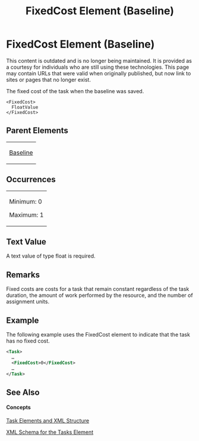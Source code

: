 ﻿---
title: FixedCost Element (Baseline)
TOCTitle: FixedCost Element
ms:assetid: 4b64e229-c147-4b3a-9deb-cae32a27fb11
ms:mtpsurl: https://msdn.microsoft.com/en-us/library/Bb968494(v=office.12)
ms:contentKeyID: 13188186
ms.date: 05/05/2014
mtps_version: v=office.12
f1_keywords:
- FixedCost element
dev_langs:
- xml
---

# FixedCost Element (Baseline)

This content is outdated and is no longer being maintained. It is provided as a courtesy for individuals who are still using these technologies. This page may contain URLs that were valid when originally published, but now link to sites or pages that no longer exist.

The fixed cost of the task when the baseline was saved.

    <FixedCost>
      FloatValue
    </FixedCost>

## Parent Elements

<table>
<colgroup>
<col style="width: 100%" />
</colgroup>
<tbody>
<tr class="odd">
<td><p><a href="bb968599(v=office.12).md">Baseline</a></p></td>
</tr>
</tbody>
</table>

## Occurrences

<table>
<colgroup>
<col style="width: 100%" />
</colgroup>
<tbody>
<tr class="odd">
<td><p>Minimum: 0</p>
<p>Maximum: 1</p></td>
</tr>
</tbody>
</table>

## Text Value

A text value of type float is required.

## Remarks

Fixed costs are costs for a task that remain constant regardless of the task duration, the amount of work performed by the resource, and the number of assignment units.

## Example

The following example uses the FixedCost element to indicate that the task has no fixed cost.

``` xml
<Task>
  …
  <FixedCost>0</FixedCost>
  …
</Task>
```

## See Also

#### Concepts

[Task Elements and XML Structure](bb968475\(v=office.12\).md)

[XML Schema for the Tasks Element](bb968415\(v=office.12\).md)

